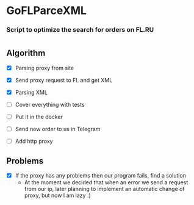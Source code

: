 # GoFLParceXML

### Script to optimize the search for orders on FL.RU

#

## Algorithm

- [X] Parsing proxy from site

- [X] Send proxy request to FL and get XML

- [X] Parsing XML

- [ ] Cover everything with tests

- [ ] Put it in the docker

- [ ] Send new order to us in Telegram 

- [ ] Add http proxy
  
## Problems
- [X] If the proxy has any problems then our program fails, find a solution 
  - At the moment we decided that when an error we send a request from our ip, later planning to implement an automatic change of proxy, but now I am lazy :)

